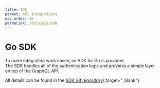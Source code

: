 ```yaml
---
title: SDK
parent: API integrations
nav_order: 20
permalink: /docs/api/sdk
---
```


# Go SDK
To make integration work easier, an SDK for Go is provided.  
The SDK handles all of the authentication logic and provides a simple layer on top of the GraphQL API.

All details can be found in the [SDK Git repository](https://github.com/raito-io/sdk){:target="_blank"}.